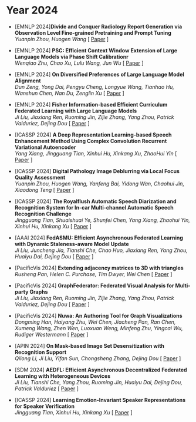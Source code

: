 # Year 2024
- [EMNLP 2024]**Divide and Conquer Radiology Report Generation via Observation Level Fine-grained Pretraining and Prompt Tuning**  
*Yuanpin Zhou, Huogen Wang*  [ [Paper](https://aclanthology.org/2024.emnlp-main.433.pdf) ]

- [EMNLP 2024] **PSC: Efficient Context Window Extension of Large Language Models via Phase Shift Calibrationr**  
*Wenqiao Zhu, Chao Xu, Lulu Wang, Jun Wu*  [ [Paper](https://aclanthology.org/2024.emnlp-main.341.pdf) ]

- [EMNLP 2024] **On Diversified Preferences of Large Language Model Alignment**  
*Dun Zeng, Yong Dai, Pengyu Cheng, Longyue Wang, Tianhao Hu, Wanshun Chen, Nan Du, Zenglin Xu*  [ [Paper](https://aclanthology.org/2024.findings-emnlp.538.pdf) ]

- [EMNLP 2024] **Fisher Information-based Efficient Curriculum Federated Learning with Large Language Models**  
*Ji Liu, Jiaxiang Ren, Ruoming Jin, Zijie Zhang, Yang Zhou, Patrick Valduriez, Dejing Dou*  [ [Paper](https://aclanthology.org/2024.emnlp-main.587.pdf) ]

- [ICASSP 2024] **A Deep Representation Learning-based Speech Enhancement Method Using Complex Convolution Recurrent  Variational Autoencoder**  
*Yang Xiang, Jingguang Tian, Xinhui Hu, Xinkang Xu, ZhaoHui Yin*  [ [Paper](https://arxiv.org/pdf/2312.09620) ]

- [ICASSP 2024] **Digital Pathology Image Deblurring via Local Focus Quality Assessment**  
*Yuanpin Zhou, Huogen Wang, Yanfeng Bai, Yidong Wan, Chaohui Jin, Xiaodong Teng*  [ [Paper](https://www.researchgate.net/profile/Huogen-Wang/publication/376599055_DIGITAL_PATHOLOGY_IMAGE_DEBLURRING_VIA_LOCAL_FOCUS_QUALITY_ASSESSMENT/links/657fa6c59d7bc03b3084292a/Digital-Pathology-Image-Deblurring-Via-Local-Focus-Quality-Assessment.pdf) ]

- [ICASSP 2024] **The Royalflush Automatic Speech Diarization and Recognition System for In-car Multi-channel Automatic  Speech Recognition Challenge**  
*Jingguang Tian, Shuaishuai Ye, Shunfei Chen, Yang Xiang, Zhaohui Yin, Xinhui Hu, Xinkang Xu*  [ [Paper](https://arxiv.org/pdf/2405.05498) ]

- [AAAI 2024] **FedASMU: Efficient Asynchronous Federated Learning with Dynamic Staleness-aware Model Update**  
*Ji Liu, Juncheng Jia, Tianshi Che, Chao Huo, Jiaxiang Ren, Yang Zhou, Huaiyu Dai, Dejing Dou*  [ [Paper](https://arxiv.org/pdf/2312.05770) ]

- [PacificVis 2024] **Extending adjacency matrices to 3D with triangles**  
*Rusheng Pan, Helen C. Purchase, Tim Dwyer, Wei Chen*  [ [Paper](https://arxiv.org/pdf/2306.07588) ]

- [PacificVis 2024] **GraphFederator: Federated Visual Analysis for Multi-party Graphs**  
*Ji Liu, Jiaxiang Ren, Ruoming Jin, Zijie Zhang, Yang Zhou, Patrick Valduriez, Dejing Dou*  [ [Paper](https://ieeexplore.ieee.org/abstract/document/10541434) ]

- [PacificVis 2024] **Nuwa: An Authoring Tool for Graph Visualizations**  
*Dongming Han, Haiyang Zhu, Wei Chen, Jiacheng Pan, Ran Chen, Xumeng Wang, Zhen Wen, Luoxuan Weng, Minfeng Zhu, Yingcai Wu, Rudiger Westermann*  [ [Paper](https://www.researchgate.net/profile/Dongming-Han-2/publication/381147347_Nuwa_An_Authoring_Tool_for_Graph_Visualizations/links/66cc303475613475fe7b81bf/Nuwa-An-Authoring-Tool-for-Graph-Visualizations.pdf) ]

- [APIN 2024] **On Mask-based Image Set Desensitization with Recognition Support**  
*Qilong Li, Ji Liu, Yifan Sun, Chongsheng Zhang, Dejing Dou*  [ [Paper](https://arxiv.org/pdf/2312.08975) ]

- [SDM 2024] **AEDFL: Efficient Asynchronous Decentralized Federated Learning with Heterogeneous Devices**  
*Ji Liu, Tianshi Che, Yang Zhou, Ruoming Jin, Huaiyu Dai, Dejing Dou, Patrick Valduriez*  [ [Paper](https://arxiv.org/pdf/2312.10935) ]

- [ICASSP 2024] **Learning Emotion-Invariant Speaker Representations for Speaker Verification**  
*Jingguang Tian, Xinhui Hu, Xinkang Xu*  [ [Paper](https://ieeexplore.ieee.org/abstract/document/10445819) ]
